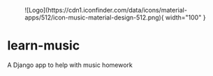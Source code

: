 <figure markdown>
![Logo](https://cdn1.iconfinder.com/data/icons/material-apps/512/icon-music-material-design-512.png){ width="100" }
</figure>

# learn-music

A Django app to help with music homework
